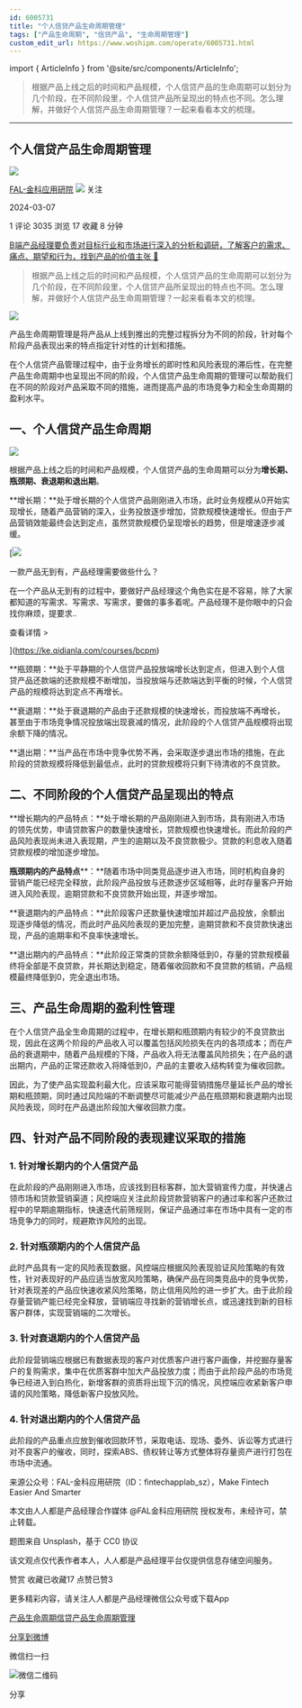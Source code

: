 ```yaml
---
id: 6005731
title: "个人信贷产品生命周期管理"
tags: ["产品生命周期", "信贷产品", "生命周期管理"]
custom_edit_url: https://www.woshipm.com/operate/6005731.html
---
```

import { ArticleInfo } from '@site/src/components/ArticleInfo';

<ArticleInfo
    author="FAL-金科应用研院"
    authorLink="https://www.woshipm.com/u/1123376"
    published="2024-03-07"
    views={3035}
    comments={1}
    collects={17}
/>

> 根据产品上线之后的时间和产品规模，个人信贷产品的生命周期可以划分为几个阶段，在不同阶段里，个人信贷产品所呈现出的特点也不同。怎么理解，并做好个人信贷产品生命周期管理？一起来看看本文的梳理。

---

## 个人信贷产品生命周期管理

[![](https://static.woshipm.com/view/woshipm_api_def_20230421152424_6874.jpg?imageView2/1/w/72/h/72/q/100)](https://www.woshipm.com/u/1123376)

[FAL-金科应用研院](https://www.woshipm.com/u/1123376) ![](https://static.woshipm.com/tag/1122_1@2x.png) 关注

2024-03-07

1 评论 3035 浏览 17 收藏 8 分钟

[B端产品经理要负责对目标行业和市场进行深入的分析和调研，了解客户的需求、痛点、期望和行为，找到产品的价值主张 🔗](https://ke.qidianla.com/courses/bcpm)

> 根据产品上线之后的时间和产品规模，个人信贷产品的生命周期可以划分为几个阶段，在不同阶段里，个人信贷产品所呈现出的特点也不同。怎么理解，并做好个人信贷产品生命周期管理？一起来看看本文的梳理。

![](https://image.woshipm.com/2023/04/13/4547d418-d9ea-11ed-a8b0-00163e0b5ff3.jpg)

产品生命周期管理是将产品从上线到推出的完整过程拆分为不同的阶段，针对每个阶段产品表现出来的特点指定针对性的计划和措施。

在个人信贷产品管理过程中，由于业务增长的即时性和风险表现的滞后性，在完整产品生命周期中也呈现出不同的阶段，个人信贷产品生命周期的管理可以帮助我们在不同的阶段对产品采取不同的措施，进而提高产品的市场竞争力和全生命周期的盈利水平。

## 一、个人信贷产品生命周期

![](https://image.woshipm.com/2024/03/06/81e80922-db99-11ee-aa25-00163e0b5ff3.png)

根据产品上线之后的时间和产品规模，个人信贷产品的生命周期可以分为**增长期、瓶颈期、衰退期和退出期**。

**增长期：**处于增长期的个人信贷产品刚刚进入市场，此时业务规模从0开始实现增长，随着产品营销的深入，业务投放逐步增加，贷款规模快速增长。但由于产品营销效能最终会达到定点，虽然贷款规模仍呈现增长的趋势，但是增速逐步减缓。

[![](https://image.woshipm.com/2023/08/02/58dc678c-30e3-11ee-88e7-00163e0b5ff3.png)

一款产品无到有，产品经理需要做些什么？

在一个产品从无到有的过程中，要做好产品经理这个角色实在是不容易，除了大家都知道的写需求、写需求、写需求，要做的事多着呢。产品经理不是你眼中的只会找你麻烦，提要求..

查看详情 >

](https://ke.qidianla.com/courses/bcpm)

**瓶颈期：**处于平静期的个人信贷产品投放端增长达到定点，但进入到个人信贷产品还款端的还款规模不断增加，当投放端与还款端达到平衡的时候，个人信贷产品的规模将达到定点不再增长。

**衰退期：**处于衰退期的产品由于还款规模的快速增长，而投放端不再增长，甚至由于市场竞争情况投放端出现衰减的情况，此阶段的个人信贷产品规模将出现余额下降的情况。

**退出期：**当产品在市场中竞争优势不再，会采取逐步退出市场的措施，在此阶段的贷款规模将降低到最低点，此时的贷款规模将只剩下待清收的不良贷款。

## 二、不同阶段的个人信贷产品呈现出的特点

**增长期内的产品特点：**处于增长期的产品刚刚进入到市场，具有刚进入市场的领先优势，申请贷款客户的数量快速增长，贷款规模也快速增长。而此阶段的产品风险表现尚未进入表现期，产生的逾期以及不良贷款极少。贷款的利息收入随着贷款规模的增加逐步增加。

**瓶颈期内的产品特点****：**随着市场中同类竞品逐步进入市场，同时机构自身的营销产能已经完全释放，此阶段产品投放与还款逐步区域相等，此时存量客户开始进入风险表现，逾期贷款和不良贷款开始出现，并逐步增加。

**衰退期内的产品特点：**此阶段客户还款量快速增加并超过产品投放，余额出现逐步降低的情况，而此时产品风险表现的更加完整，逾期贷款和不良贷款快速出现，产品的逾期率和不良率快速增长。

**退出期内的产品特点：**此阶段正常类的贷款余额降低到0，存量的贷款规模最终将全部是不良贷款，并长期达到稳定，随着催收回款和不良贷款的核销，产品规模最终降低到0，完全退出市场。

## 三、产品生命周期的盈利性管理

在个人信贷产品全生命周期的过程中，在增长期和瓶颈期内有较少的不良贷款出现，因此在这两个阶段的产品收入可以覆盖包括风险损失在内的各项成本；而在产品的衰退期中，随着产品规模的下降，产品收入将无法覆盖风险损失；在产品的退出期内，产品的正常还款收入将降低到0，产品的主要收入结构转变为催收回款。

因此，为了使产品实现盈利最大化，应该采取可能得营销措施尽量延长产品的增长期和瓶颈期，同时通过风险端的不断调整尽可能减少产品在瓶颈期和衰退期内出现风险表现，同时在产品退出阶段加大催收回款力度。

## 四、针对产品不同阶段的表现建议采取的措施

### 1\. 针对增长期内的个人信贷产品

在此阶段的产品刚刚进入市场，应该找到目标客群，加大营销宣传力度，并快速占领市场和贷款营销渠道；风控端应关注此阶段贷款营销客户的通过率和客户还款过程中的早期逾期指标，快速迭代前筛规则，保证产品通过率在市场中具有一定的市场竞争力的同时，规避欺诈风险的出现。

### 2\. 针对瓶颈期内的个人信贷产品

此时产品具有一定的风险表现数据，风控端应根据风险表现验证风险策略的有效性，针对表现好的产品应适当放宽风险策略，确保产品在同类竞品中的竞争优势，针对表现差的产品应快速收紧风险策略，防止信用风险的进一步扩大。由于此阶段存量营销产能已经完全释放，营销端应寻找新的营销增长点，或迅速找到新的目标客户群体，实现营销端的二次增长。

### 3\. 针对衰退期内的个人信贷产品

此阶段营销端应根据已有数据表现的客户对优质客户进行客户画像，并挖掘存量客户的复购需求，集中在优质客群中加大产品投放力度；而由于此阶段产品的市场竞争已经进入到白热化，新增客群的资质将出现下沉的情况，风控端应收紧新客户申请的风险策略，降低新客户投放风险。

### 4\. 针对退出期内的个人信贷产品

此阶段的产品重点应放到催收回款环节，采取电话、现场、委外、诉讼等方式进行对不良客户的催收，同时，探索ABS、债权转让等方式整体将存量资产进行打包在市场中流通。

来源公众号：FAL-金科应用研院（ID：fintechapplab\_sz），Make Fintech Easier And Smarter

本文由人人都是产品经理合作媒体 @FAL金科应用研院 授权发布，未经许可，禁止转载。

题图来自 Unsplash，基于 CC0 协议

该文观点仅代表作者本人，人人都是产品经理平台仅提供信息存储空间服务。

赞赏 收藏已收藏17 点赞已赞3

更多精彩内容，请关注人人都是产品经理微信公众号或下载App

[产品生命周期](https://www.woshipm.com/tag/%e4%ba%a7%e5%93%81%e7%94%9f%e5%91%bd%e5%91%a8%e6%9c%9f)[信贷产品](https://www.woshipm.com/tag/%e4%bf%a1%e8%b4%b7%e4%ba%a7%e5%93%81)[生命周期管理](https://www.woshipm.com/tag/%e7%94%9f%e5%91%bd%e5%91%a8%e6%9c%9f%e7%ae%a1%e7%90%86)

[分享到微博](https://service.weibo.com/share/share.php?appkey=2775287854&title=个人信贷产品生命周期管理&url=https://www.woshipm.com/operate/6005731.html&pic=https://image.woshipm.com/2023/04/13/4547d418-d9ea-11ed-a8b0-00163e0b5ff3.jpg)

微信扫一扫

![微信二维码](https://api.pwmqr.com/qrcode/create/?url=https://www.woshipm.com/operate/6005731.html)

分享